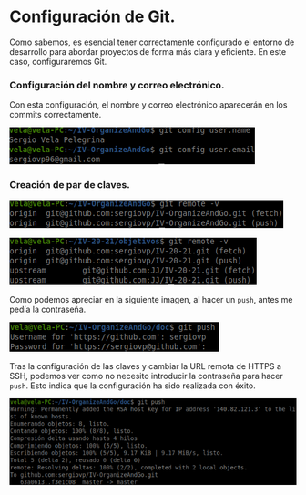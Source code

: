 # Configuración de Git.

Como sabemos, es esencial tener correctamente configurado el entorno de desarrollo para abordar proyectos de forma más clara y eficiente. En este caso, configuraremos Git.

### Configuración del nombre y correo electrónico.

Con esta configuración, el nombre y correo electrónico aparecerán en los commits correctamente.

![imagen de la configuración](https://github.com/sergiovp/IV-OrganizeAndGo/blob/master/docs/images/git_nombre_correo.png)

### Creación de par de claves.

![imagen de la configuración](https://github.com/sergiovp/IV-OrganizeAndGo/blob/master/docs/images/git_ssh_keys.png)

![imagen de la configuración](https://github.com/sergiovp/IV-OrganizeAndGo/blob/master/docs/images/git_remote_ssh.png)

Como podemos apreciar en la siguiente imagen, al hacer un `push`, antes me pedía la contraseña.

![imagen de la configuración](https://github.com/sergiovp/IV-OrganizeAndGo/blob/master/docs/images/git_pass.png)

Tras la configuración de las claves y cambiar la URL remota de HTTPS a SSH, podemos ver como no necesito introducir la contraseña para hacer `push`. Esto indica que la configuración ha sido realizada con éxito.

![imagen de la configuración](https://github.com/sergiovp/IV-OrganizeAndGo/blob/master/docs/images/git_no_pass.png)
